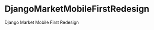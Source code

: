 DjangoMarketMobileFirstRedesign
===============================

Django Market Mobile First Redesign
